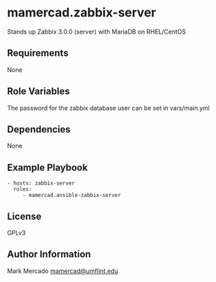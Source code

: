 mamercad.zabbix-server
=========

Stands up Zabbix 3.0.0 (server) with MariaDB on RHEL/CentOS

Requirements
------------

None

Role Variables
--------------

The password for the zabbix database user can be set in vars/main.yml

Dependencies
------------

None

Example Playbook
----------------

    - hosts: zabbix-server
      roles:
         - mamercad.ansible-zabbix-server

License
-------

GPLv3

Author Information
------------------

Mark Mercado <mamercad@umflint.edu>
